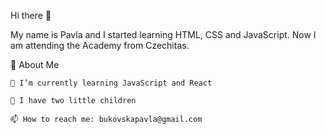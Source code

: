 Hi there 👋

My name is Pavla and I started learning HTML, CSS and JavaScript. Now I am attending the Academy from Czechitas.



🧡 About Me

    🌱 I’m currently learning JavaScript and React

    👦 I have two little children

    📫 How to reach me: bukovskapavla@gmail.com
